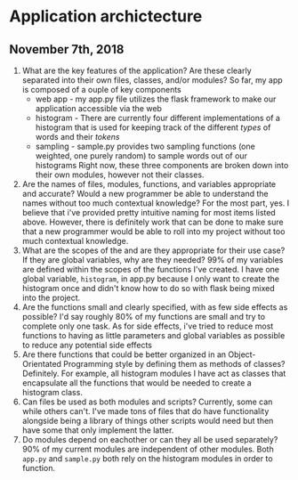 # Application archictecture
## November 7th, 2018

1. What are the key features of the application? Are these clearly separated into their own files, classes, and/or modules?
    So far, my app is composed of a ouple of key components
    * web app - my app.py file utilizes the flask framework to make our application accessible via the web
    * histogram - There are currently four different implementations of a histogram that is used for keeping track of the different *types* of words and their *tokens*
    * sampling - sample.py provides two sampling functions (one weighted, one purely random) to sample words out of our histograms
Right now, these three components are broken down into their own modules, however not their classes.
2. Are the names of files, modules, functions, and variables appropriate and accurate? Would a new programmer be able to understand the names without too much contextual knowledge?
    For the most part, yes. I believe that i've provided pretty intuitive naming for most items listed above. However, there is definitely work that can be done to make sure that a new programmer
    would be able to roll into my project without too much contextual knowledge.
3. What are the scopes of the and are they appropriate for their use case? If they are global variables, why are they needed?
    99% of my variables are defined within the scopes of the functions I've created. I have one global variable, `histogram`, in app.py because I only want to create the histogram once and didn't know how
    to do so with flask being mixed into the project.
4. Are the functions small and clearly specified, with as few side effects as possible?
    I'd say roughly 80% of my functions are small and try to complete only one task. As for side effects, i've tried to reduce most functions to having as little parameters and global
    variables as possible to reduce any potential side effects 
5. Are there functions that could be better organized in an Object-Orientated Programming style by defining them as methods of classes?\
    Definitely. For example, all histogram modules I have act as classes that encapsulate all the functions that would be needed to create a histogram class. 
6. Can files be used as both modules and scripts?
    Currently, some can while others can't. I've made tons of files that do have functionality alongside being a library of things other scripts would need but then have some that only
    implement the latter.
7. Do modules depend on eachother or can they all be used separately?
   90% of my current modules are independent of other modules. Both `app.py` and `sample.py` both rely on the histogram modules in order to function. 
